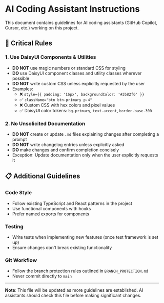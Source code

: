 # AI Coding Assistant Instructions

This document contains guidelines for AI coding assistants (GitHub Copilot, Cursor, etc.) working on this project.

## 🚨 Critical Rules

### 1. Use DaisyUI Components & Utilities
- **DO NOT** use magic numbers or standard CSS for styling
- **DO** use DaisyUI component classes and utility classes wherever possible
- **DO NOT** write custom CSS unless explicitly requested by the user
- Examples:
  - ❌ `style={{ padding: '16px', backgroundColor: '#3b82f6' }}`
  - ✅ `className="btn btn-primary p-4"`
  - ❌ Custom CSS with hex colors and pixel values
  - ✅ DaisyUI color tokens: `bg-primary`, `text-accent`, `border-base-300`

### 2. No Unsolicited Documentation
- **DO NOT** create or update `.md` files explaining changes after completing a prompt
- **DO NOT** write changelog entries unless explicitly asked
- **DO** make changes and confirm completion concisely
- Exception: Update documentation only when the user explicitly requests it

## 📋 Additional Guidelines

### Code Style
- Follow existing TypeScript and React patterns in the project
- Use functional components with hooks
- Prefer named exports for components

### Testing
- Write tests when implementing new features (once test framework is set up)
- Ensure changes don't break existing functionality

### Git Workflow
- Follow the branch protection rules outlined in `BRANCH_PROTECTION.md`
- Never commit directly to `main`

---

**Note**: This file will be updated as more guidelines are established. AI assistants should check this file before making significant changes.